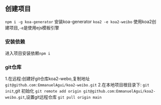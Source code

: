 ## 创建项目

`npm i -g koa-generator` 安装koa-generator
`koa2 -e koa2-weibo` 使用koa2创建项目,`-e`是使用ejs模板引擎

### 安装依赖
进入项目安装依赖`npm i`

### git仓库
1.在远程:创建好git仓库koa2-webo,复制地址`git@github.com:EmmanuelAgui/koa2-weibo.git`
2.在本地项目根目录下:
`git init`,git 初始化
`git remote add origin git@github.com:EmmanuelAgui/koa2-weibo.git`,设置git远程仓库
`git pull origin main`
